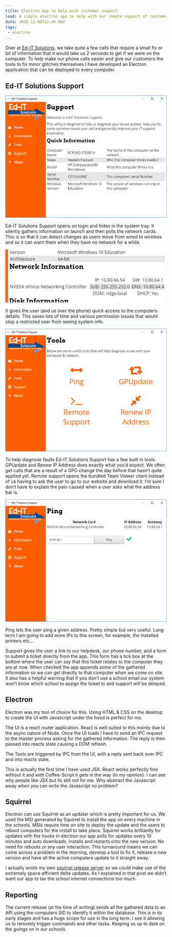```yaml
---
title: Electron App to help with customer support
lead: A simple electron app to help with our remote support of customers.
date: 2016-11-08T12:44:00Z
tags:
 - electron
---
```

Over at [Ed-IT Solutions](https://www.ed-itsolutions.com/), we take quite a few calls that require a small fix or bit of information that it would take us 2 seconds to get if we were on the computer. To help make our phone calls easier and give our customers the tools to fix minor glitches themselves I have developed an Electron application that can be deployed to every computer.

## Ed-IT Solutions Support

![Support app](/assets/2016/11/electron-app-customer-support/electron-edit-support.png)

Ed-IT Solutions Support opens on login and hides in the system tray. It silently gathers information on launch and then polls the network cards. This is so that it can detect changes as users move from wired to wireless and so it can warn them when they have no network for a while.

![Network information](/assets/2016/11/electron-app-customer-support/electron-network-info.png)

It gives the user (and us over the phone) quick access to the computers details. This saves lots of time and various permission issues that would stop a restricted user from seeing system info.

![Tools](/assets/2016/11/electron-app-customer-support/electron-tools.png)

To help diagnose faults Ed-IT Solutions Support has a few built in tools. GPUpdate and Renew IP Address does exactly what you’d expect. We often get calls that are a result of a GPO change the day before that hasn’t quite applied yet. Remote support opens the bundled Team Viewer client instead of us having to ask the user to go to our website and download it. I’m sure I don’t have to explain the pain caused when a user asks what the address bar is.

![Ping tool](/assets/2016/11/electron-app-customer-support/electron-ping.png)

Ping lets the user ping a given address. Pretty simple but very useful. Long term I am going to add more IPs to this screen, for example, the installed printers etc…

Support gives the user a link to our helpdesk, our phone number, and a form to submit a ticket directly from the app. This form has a tick box at the bottom where the user can say that this ticket relates to the computer they are at now. When checked the app appends some of the gathered information so we can get directly to that computer when we come on site. It also has a helpful warning that if you don’t use a school email our system won’t know which school to assign the ticket to and support will be delayed.

## Electron

Electron was my tool of choice for this. Using HTML & CSS on the desktop to create the UI with Javascript under the hood is perfect for me.

The UI is a react router application. React is well suited to this mainly due to the async nature of Node. Once the UI loads I have to send an IPC request to the master process asking for the gathered information. The reply is then passed into reacts state causing a DOM refresh.

The Tools are triggered by IPC from the UI, with a reply sent back over IPC and into reacts state.

This is actually the first time I have used JSX. React works perfectly fine without it and with Coffee-Script it gets in the way (in my opinion). I can see why people like JSX but its still not for me. Why abstract the Javascript away when you can write the Javascript no problem?

## Squirrel

Electron can use Squirrel as an updater which is pretty important for us. We used the MSI generated by Squirrel to install the app on every machine in the schools. MSIs require time on site to deploy the update and the users to reboot computers for the install to take place. Squirrel works brilliantly for updates with the hooks in electron our app polls for updates every 10 minutes and auto downloads, installs and restarts onto the new version. No need for reboots or any user interaction. This turnaround means we can come across a problem in the morning, develop a tool to fix it, release a new version and have all the active computers update to it straight away.

I actually wrote my own [squirrel release server](/2016/11/squirrel-release-server/) so we could make use of the extremely space efficient delta updates. As I explained in that post we didn’t want our app to tax the school internet connections too much.

## Reporting

The current release (at the time of writing) sends all the gathered data to an API using the computers SID to identify it within the database. This is in its early stages and has a huge scope for use in the long term. I see it allowing us to remotely trigger commands and other tasks. Keeping us up to date on the goings on in our schools.
